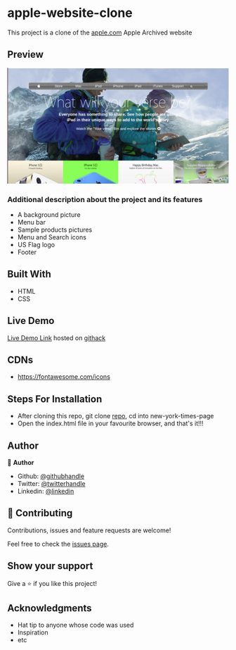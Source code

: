 # apple-website-clone
This project is a clone of the [apple.com](https://web.archive.org/web/20140228164946/http://www.apple.com/) Apple Archived website

## Preview
![image](images/apple-cloned-image.png)

### Additional description about the project and its features
- A background picture
- Menu bar
- Sample products pictures
- Menu and Search icons
- US Flag logo
- Footer

## Built With

- HTML
- CSS

## Live Demo

[Live Demo Link](https://rawcdn.githack.com/Zubenna/apple-website-clone/fd80ff4a189f908e8d9d9b3581374875b2899395/index.html) hosted on [githack](https://raw.githack.com)


## CDNs
- https://fontawesome.com/icons

## Steps For Installation
- After cloning this repo, git clone [repo](https://github.com/Zubenna/apple-website-clone.git), cd into new-york-times-page
- Open the index.html file in your favourite browser, and that's it!!!


## Author

👤 **Author**

- Github: [@githubhandle](https://github.com/zubenna)
- Twitter: [@twitterhandle](https://twitter.com/zubenna)
- Linkedin: [@linkedin](https://linkedin.com/in/nnamdi-emelu-08b14340/)


## 🤝 Contributing

Contributions, issues and feature requests are welcome!

Feel free to check the [issues page](issues/).

## Show your support

Give a ⭐️ if you like this project!

## Acknowledgments

- Hat tip to anyone whose code was used
- Inspiration
- etc

